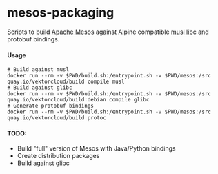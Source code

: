 # mesos-packaging

Scripts to build [Apache Mesos](http://mesos.apache.com) against Alpine compatible 
[musl libc](http://www.musl-libc.org/) and protobuf bindings.

#### Usage

    # Build against musl
    docker run --rm -v $PWD/build.sh:/entrypoint.sh -v $PWD/mesos:/src quay.io/vektorcloud/build compile musl
    # Build against glibc
    docker run --rm -v $PWD/build.sh:/entrypoint.sh -v $PWD/mesos:/src quay.io/vektorcloud/build:debian compile glibc
    # Generate protobuf bindings
    docker run --rm -v $PWD/build.sh:/entrypoint.sh -v $PWD/mesos:/src quay.io/vektorcloud/build protoc


#### TODO: 

  * Build "full" version of Mesos with Java/Python bindings
  * Create distribution packages
  * Build against glibc
